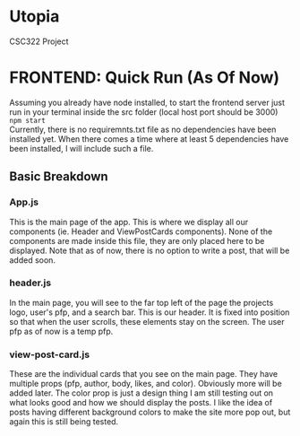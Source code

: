 # Utopia
CSC322 Project

# FRONTEND: Quick Run (As Of Now)
Assuming you already have node installed, to start the frontend server just run in your terminal inside the src folder (local host port should be 3000) <br>
```npm start``` <br>
Currently, there is no requiremnts.txt file as no dependencies have been installed yet. When there comes a time where at least 5 dependencies have been installed, I will include such a file.

## Basic Breakdown
### App.js
This is the main page of the app. This is where we display all our components (ie. Header and ViewPostCards components). None of the components are made inside this file, they are only placed here to be displayed. Note that as of now, there is no option to write a post, that will be added soon. 
### header.js
In the main page, you will see to the far top left of the page the projects logo, user's pfp, and a search bar. This is our header. It is fixed into position so that when the user scrolls, these elements stay on the screen. The user pfp as of now is a temp pfp.
### view-post-card.js
These are the individual cards that you see on the main page. They have multiple props (pfp, author, body, likes, and color). Obviously more will be added later. The color prop is just a design thing I am still testing out on what looks good and how we should display the posts. I like the idea of posts having different background colors to make the site more pop out, but again this is still being tested.
